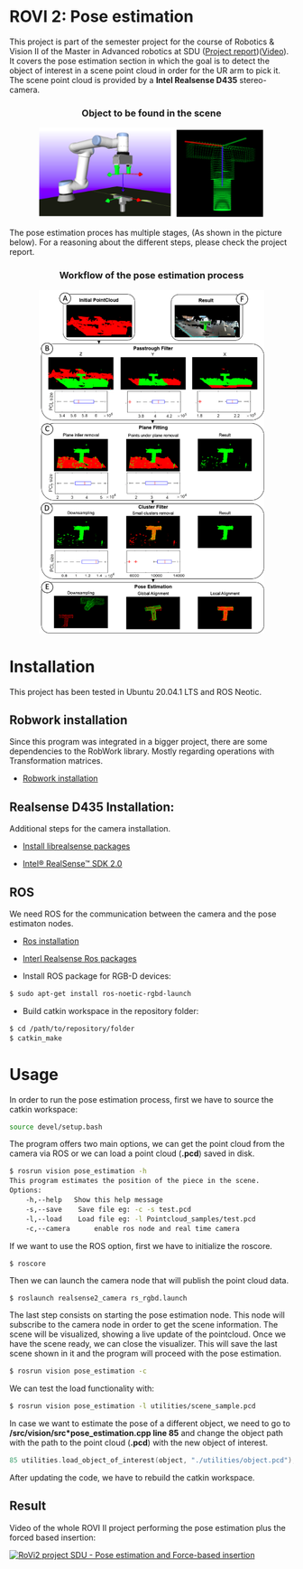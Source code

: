 # ROVI 2: Pose estimation
This project is part of the semester project for the course of Robotics & Vision II of the Master in Advanced robotics at SDU ([Project report](https://drive.google.com/file/d/15sxckOLWULKDiB0q91TWExsH8m44Zkem/view?usp=sharing))([Video](https://www.youtube.com/watch?v=yFpsWwgW0GU)). It covers the pose estimation section in which the goal is to detect the object of interest in a scene point cloud in order for the UR arm to pick it. The scene point cloud is provided by a **Intel Realsense D435** stereo-camera. 

<h3 align="center">Object to be found in the scene</h3>
<p align="center">
    <img src="images/object_of_interes.png" width="400">
  </a>
</p>


The pose estimation proces has multiple stages, (As shown in the picture below). For a reasoning about the different steps, please check the project report.
<h3 align="center">Workflow of the pose estimation process</h3>
<p align="center">
    <img src="images/visionworkflow.png" width="400">
  </a>
</p>


# Installation
This project has been tested in Ubuntu 20.04.1 LTS and ROS Neotic. 
## Robwork installation
Since this program was integrated in a bigger project, there are some dependencies to the RobWork library. Mostly regarding operations with Transformation matrices. 
* [Robwork installation](https://www.robwork.dk/installation/)

## Realsense D435 Installation:
Additional steps for the camera installation.

* [Install librealsense packages](https://github.com/IntelRealSense/librealsense/blob/master/doc/distribution_linux.md)
	
* [Intel® RealSense™ SDK 2.0](https://github.com/IntelRealSense/librealsense/blob/master/doc/installation.md)

## ROS
We need ROS for the communication between the camera and the pose estimaton nodes.
* [Ros installation](https://wiki.ros.org/Installation/Ubuntu)

* [Interl Realsense Ros packages](https://github.com/IntelRealSense/realsense-ros)

* Install ROS package for RGB-D devices:
```bash
$ sudo apt-get install ros-noetic-rgbd-launch 
```

* Build catkin workspace in the repository folder:
```sh
$ cd /path/to/repository/folder
$ catkin_make 
```

# Usage
In order to run the pose estimation process, first we have to source the catkin workspace:
```bash
source devel/setup.bash 
```
The program offers two main options, we can get the point cloud from the camera via ROS or we can load a point cloud (**.pcd**) saved in disk.
```bash
$ rosrun vision pose_estimation -h
This program estimates the position of the piece in the scene.
Options:
	-h,--help 	Show this help message
	-s,--save 	 Save file eg: -c -s test.pcd
	-l,--load 	 Load file eg: -l Pointcloud_samples/test.pcd
	-c,--camera 	 enable ros node and real time camera 
```
If we want to use the ROS option, first we have to initialize the roscore.
```sh
$ roscore
```
Then we can launch the camera node that will publish the point cloud data.
```
$ roslaunch realsense2_camera rs_rgbd.launch 
```
The last step consists on starting the pose estimation node. This node will subscribe to the camera node in order to get the scene information. The scene will be visualized, showing a live update of the pointcloud. Once we have the scene ready, we can close the visualizer. This will save the last scene shown in it and the program will proceed with the pose estimation.
```sh
$ rosrun vision pose_estimation -c
```

We can test the load functionality with:

```sh
$ rosrun vision pose_estimation -l utilities/scene_sample.pcd
```

In case we want to estimate the pose of a different object, we need to go to **/src/vision/src*pose_estimation.cpp line 85** and change the object path with the path to the point cloud (**.pcd**) with the new object of interest.

```c++
85 utilities.load_object_of_interest(object, "./utilities/object.pcd");
```

After updating the code, we have to rebuild the catkin workspace.

## Result
Video of the whole ROVI II project performing the pose estimation plus the forced based insertion:

[![RoVi2 project SDU - Pose estimation and Force-based insertion](http://img.youtube.com/vi/yFpsWwgW0GU/0.jpg)](http://www.youtube.com/watch?v=yFpsWwgW0GU "RoVi2 project SDU - Pose estimation and Force-based insertion")